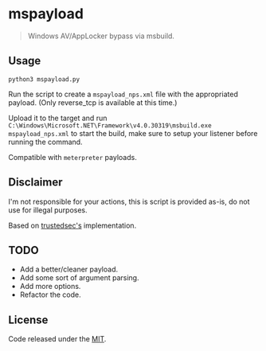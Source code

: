 # mspayload

> Windows AV/AppLocker bypass via msbuild.

## Usage

`python3 mspayload.py`

Run the script to create a `mspayload_nps.xml` file with the appropriated payload. (Only reverse_tcp is available at this time.)

Upload it to the target and run `C:\Windows\Microsoft.NET\Framework\v4.0.30319\msbuild.exe mspayload_nps.xml` to start the build, make sure to setup your listener before running the command.

Compatible with `meterpreter` payloads.

## Disclaimer

I'm not responsible for your actions, this is script is provided as-is, do not use for illegal purposes.

Based on [trustedsec's](https://github.com/trustedsec/nps_payload) implementation.

## TODO

* Add a better/cleaner payload.
* Add some sort of argument parsing.
* Add more options.
* Refactor the code.

## License

Code released under the [MIT](LICENSE).
